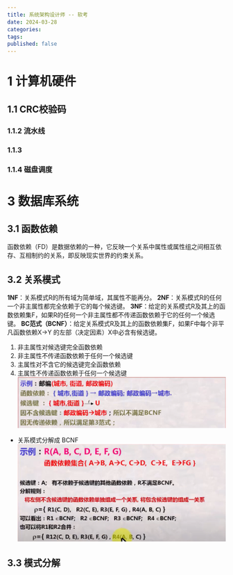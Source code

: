 ```yaml
---
title: 系统架构设计师 -- 软考
date: 2024-03-28
categories: 
tags: 
published: false
---
```


# 1 计算机硬件

## 1.1 CRC校验码

### 1.1.2 流水线



### 1.1.3 


### 1.1.4 磁盘调度



# 3 数据库系统
## 3.1 函数依赖
函数依赖（FD）是数据依赖的一种，它反映一个关系中属性或属性组之间相互依存、互相制约的关系，即反映现实世界的约束关系。



## 3.2 关系模式

**1NF**：关系模式R的所有域为简单域，其属性不能再分。
**2NF**：关系模式R的任何一个非主属性都完全依赖于它的每个候选键。
**3NF**：给定的关系模式R及其上的函数依赖集F，如果R的任何一个非主属性都不传递函数依赖于它的任何一个候选键。
**BC范式（BCNF）**：给定关系模式R及其上的函数依赖集F，如果F中每个非平凡函数依赖X->Y 的左部（决定因素）X中必含有候选键。
1. 非主属性对候选键完全函数依赖
2. 非主属性不传递函数依赖于任何一个候选键
3. 主属性对不含它的候选键完全函数依赖
4. 主属性不传递函数依赖于任何一个候选键
![](https://raw.githubusercontent.com/BaihlUp/Figurebed/master/2024/20240328152524.png)
- 关系模式分解成 BCNF
![](https://raw.githubusercontent.com/BaihlUp/Figurebed/master/2024/20240328152919.png)

## 3.3 模式分解




